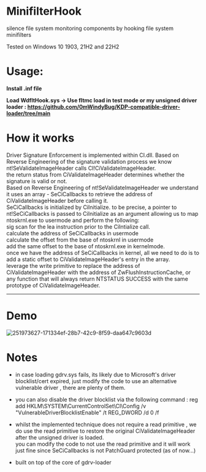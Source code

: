 # MinifilterHook
silence file system monitoring components by hooking file system minifilters

Tested on Windows 10 1903, 21H2 and 22H2

# Usage:
**Install .inf file**

**Load WdfltHook.sys -> Use fltmc load in test mode or my unsigned driver loader : https://github.com/0mWindyBug/KDP-compatible-driver-loader/tree/main**

# How it works 
Driver Signature Enforcement is implemented within CI.dll. Based on Reverse Engineering of the signature validation process we know nt!SeValidateImageHeader calls CI!CiValidateImageHeader.  
the return status from CiValidateImageHeader determines whether the signature is valid or not.   
Based on Reverse Engineering of nt!SeValidateImageHeader we understand it uses an array -  SeCiCallbacks to retrieve the address of CiValidateImageHeader before calling it.  
SeCiCallbacks is initialized by CiInitialize.  to be precise,  a pointer to nt!SeCiCallbacks is passed to CiInitialize as an argument allowing us to map ntoskrnl.exe to usermode and perform the following:   
sig scan for the lea instruction prior to the CiIntialize call.  
calculate  the address of SeCiCallbacks in usermode  
calculate the offset from the base of ntoskrnl in usermode  
add the same offset to the base of ntoskrnl.exe in kernelmode.  
once we have the address of SeCiCallbacks in kernel, all we need to do is to add a static offset to CiValidateImageHeader's entry in the array.  
leverage the write primitive to replace the address of CiValidateImageHeader with the address of ZwFlushInstructionCache, or any function that will always return NTSTATUS SUCCESS with the same prototype of CiValidateImageHeader. 
***************************
# Demo
![251973627-171334ef-28b7-42c9-8f59-daa647c9603d](https://github.com/0mWindyBug/KDP-Compatible-Unsigned-Driver-Loader/assets/139051196/a591d9ba-d028-4591-8440-c67d9d7818da)

  
# Notes
- in case loading gdrv.sys fails, its likely due to Microsoft's driver blocklist/cert expired,  just modify the code to use an alternative vulnerable driver , there are plenty of them.
- you can also disable the driver blocklist via the following command :  reg add HKLM\SYSTEM\CurrentControlSet\CI\Config /v "VulnerableDriverBlocklistEnable" /t REG_DWORD /d 0 /f      
- whilst the implemented technique does not require a read primitive , we do use the read primitive to restore the original CiValidateImageHeader after the unsigned driver is loaded.   
you can modify the code to not use the read primitive and it will work just fine since  SeCiCallbacks is not PatchGuard protected (as of now...) 

- built on top of the core  of gdrv-loader 
